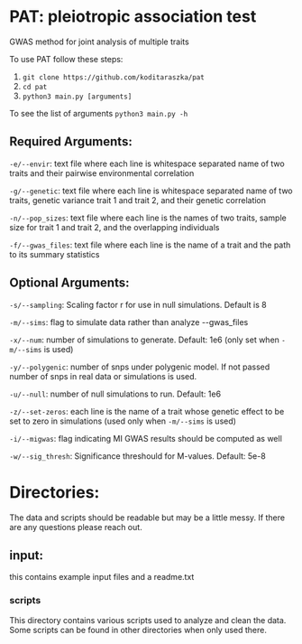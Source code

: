 # PAT: pleiotropic association test
GWAS method for joint analysis of multiple traits

To use PAT follow these steps:
1. `git clone https://github.com/koditaraszka/pat`
2. `cd pat`
3. `python3 main.py [arguments]`

To see the list of arguments `python3 main.py -h`

## Required Arguments:
`-e/--envir`: text file where each line is whitespace separated name of two traits and their pairwise environmental correlation

`-g/--genetic`: text file where each line is whitespace separated name of two traits, genetic variance trait 1 and trait 2, and their genetic correlation

`-n/--pop_sizes`: text file where each line is the names of two traits, sample size for trait 1 and trait 2, and the overlapping individuals

`-f/--gwas_files`: text file where each line is the name of a trait and the path to its summary statistics


## Optional Arguments:
`-s/--sampling`: Scaling factor r for use in null simulations. Default is 8

`-m/--sims`: flag to simulate data rather than analyze --gwas_files

`-x/--num`: number of simulations to generate. Default: 1e6 (only set when `-m/--sims` is used)

`-y/--polygenic`: number of snps under polygenic model. If not passed number of snps in real data or simulations is used.

`-u/--null`: number of null simulations to run. Default: 1e6

`-z/--set-zeros`: each line is the name of a trait whose genetic effect to be set to zero in simulations (used only when `-m/--sims` is used)

`-i/--migwas`: flag indicating MI GWAS results should be computed as well

`-w/--sig_thresh`: Significance threshould for M-values. Default: 5e-8


# Directories:
The data and scripts should be readable but may be a little messy. If there are any questions please reach out.

## input:
this contains example input files and a readme.txt

### scripts

This directory contains various scripts used to analyze and clean the data. Some scripts can be found in other directories when only used there.


